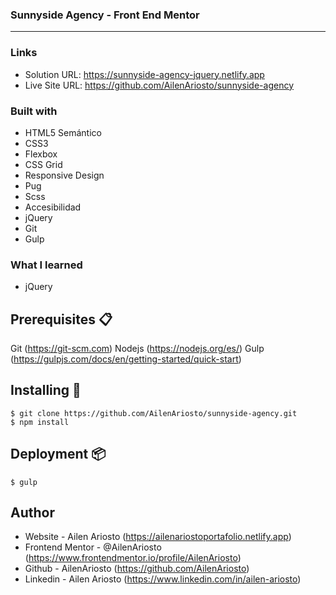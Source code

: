 ### Sunnyside Agency - Front End Mentor

<hr>

### Links

- Solution URL: https://sunnyside-agency-jquery.netlify.app
- Live Site URL: https://github.com/AilenAriosto/sunnyside-agency

### Built with

- HTML5 Semántico
- CSS3
- Flexbox
- CSS Grid
- Responsive Design
- Pug
- Scss
- Accesibilidad 
- jQuery
- Git
- Gulp

### What I learned

- jQuery


## Prerequisites 📋

Git (https://git-scm.com)
Nodejs (https://nodejs.org/es/)
Gulp (https://gulpjs.com/docs/en/getting-started/quick-start)


## Installing 🔧


```
$ git clone https://github.com/AilenAriosto/sunnyside-agency.git
$ npm install
```


## Deployment 📦

```
$ gulp
```


## Author

- Website - Ailen Ariosto (https://ailenariostoportafolio.netlify.app)
- Frontend Mentor - @AilenAriosto (https://www.frontendmentor.io/profile/AilenAriosto)
- Github - AilenAriosto (https://github.com/AilenAriosto)
- Linkedin - Ailen Ariosto (https://www.linkedin.com/in/ailen-ariosto)

